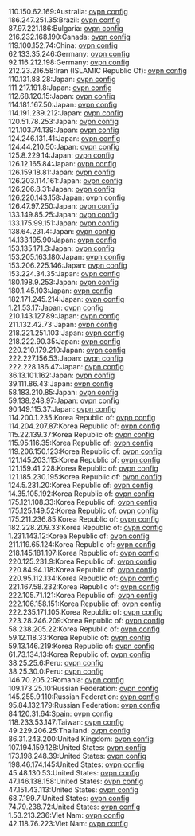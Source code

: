 110.150.62.169:Australia: [ovpn config](vpn/110_150_62_169.ovpn)  
186.247.251.35:Brazil: [ovpn config](vpn/186_247_251_35.ovpn)  
87.97.221.186:Bulgaria: [ovpn config](vpn/87_97_221_186.ovpn)  
216.232.168.190:Canada: [ovpn config](vpn/216_232_168_190.ovpn)  
119.100.152.74:China: [ovpn config](vpn/119_100_152_74.ovpn)  
62.133.35.246:Germany: [ovpn config](vpn/62_133_35_246.ovpn)  
92.116.212.198:Germany: [ovpn config](vpn/92_116_212_198.ovpn)  
212.23.216.58:Iran (ISLAMIC Republic Of): [ovpn config](vpn/212_23_216_58.ovpn)  
110.131.88.28:Japan: [ovpn config](vpn/110_131_88_28.ovpn)  
111.217.191.8:Japan: [ovpn config](vpn/111_217_191_8.ovpn)  
112.68.120.15:Japan: [ovpn config](vpn/112_68_120_15.ovpn)  
114.181.167.50:Japan: [ovpn config](vpn/114_181_167_50.ovpn)  
114.191.239.212:Japan: [ovpn config](vpn/114_191_239_212.ovpn)  
120.51.78.253:Japan: [ovpn config](vpn/120_51_78_253.ovpn)  
121.103.74.139:Japan: [ovpn config](vpn/121_103_74_139.ovpn)  
124.246.131.41:Japan: [ovpn config](vpn/124_246_131_41.ovpn)  
124.44.210.50:Japan: [ovpn config](vpn/124_44_210_50.ovpn)  
125.8.229.14:Japan: [ovpn config](vpn/125_8_229_14.ovpn)  
126.12.165.84:Japan: [ovpn config](vpn/126_12_165_84.ovpn)  
126.159.18.81:Japan: [ovpn config](vpn/126_159_18_81.ovpn)  
126.203.114.161:Japan: [ovpn config](vpn/126_203_114_161.ovpn)  
126.206.8.31:Japan: [ovpn config](vpn/126_206_8_31.ovpn)  
126.220.143.158:Japan: [ovpn config](vpn/126_220_143_158.ovpn)  
126.47.97.250:Japan: [ovpn config](vpn/126_47_97_250.ovpn)  
133.149.85.25:Japan: [ovpn config](vpn/133_149_85_25.ovpn)  
133.175.99.151:Japan: [ovpn config](vpn/133_175_99_151.ovpn)  
138.64.231.4:Japan: [ovpn config](vpn/138_64_231_4.ovpn)  
14.133.195.90:Japan: [ovpn config](vpn/14_133_195_90.ovpn)  
153.135.171.3:Japan: [ovpn config](vpn/153_135_171_3.ovpn)  
153.205.163.180:Japan: [ovpn config](vpn/153_205_163_180.ovpn)  
153.206.225.146:Japan: [ovpn config](vpn/153_206_225_146.ovpn)  
153.224.34.35:Japan: [ovpn config](vpn/153_224_34_35.ovpn)  
180.198.9.253:Japan: [ovpn config](vpn/180_198_9_253.ovpn)  
180.1.45.103:Japan: [ovpn config](vpn/180_1_45_103.ovpn)  
182.171.245.214:Japan: [ovpn config](vpn/182_171_245_214.ovpn)  
1.21.53.17:Japan: [ovpn config](vpn/1_21_53_17.ovpn)  
210.143.127.89:Japan: [ovpn config](vpn/210_143_127_89.ovpn)  
211.132.42.73:Japan: [ovpn config](vpn/211_132_42_73.ovpn)  
218.221.251.103:Japan: [ovpn config](vpn/218_221_251_103.ovpn)  
218.222.90.35:Japan: [ovpn config](vpn/218_222_90_35.ovpn)  
220.210.179.210:Japan: [ovpn config](vpn/220_210_179_210.ovpn)  
222.227.156.53:Japan: [ovpn config](vpn/222_227_156_53.ovpn)  
222.228.186.47:Japan: [ovpn config](vpn/222_228_186_47.ovpn)  
36.13.101.162:Japan: [ovpn config](vpn/36_13_101_162.ovpn)  
39.111.86.43:Japan: [ovpn config](vpn/39_111_86_43.ovpn)  
58.183.210.85:Japan: [ovpn config](vpn/58_183_210_85.ovpn)  
59.138.248.97:Japan: [ovpn config](vpn/59_138_248_97.ovpn)  
90.149.115.37:Japan: [ovpn config](vpn/90_149_115_37.ovpn)  
114.200.1.235:Korea Republic of: [ovpn config](vpn/114_200_1_235.ovpn)  
114.204.207.87:Korea Republic of: [ovpn config](vpn/114_204_207_87.ovpn)  
115.22.139.37:Korea Republic of: [ovpn config](vpn/115_22_139_37.ovpn)  
115.95.116.35:Korea Republic of: [ovpn config](vpn/115_95_116_35.ovpn)  
119.206.150.123:Korea Republic of: [ovpn config](vpn/119_206_150_123.ovpn)  
121.145.203.115:Korea Republic of: [ovpn config](vpn/121_145_203_115.ovpn)  
121.159.41.228:Korea Republic of: [ovpn config](vpn/121_159_41_228.ovpn)  
121.185.230.195:Korea Republic of: [ovpn config](vpn/121_185_230_195.ovpn)  
124.5.231.20:Korea Republic of: [ovpn config](vpn/124_5_231_20.ovpn)  
14.35.105.192:Korea Republic of: [ovpn config](vpn/14_35_105_192.ovpn)  
175.121.108.33:Korea Republic of: [ovpn config](vpn/175_121_108_33.ovpn)  
175.125.149.52:Korea Republic of: [ovpn config](vpn/175_125_149_52.ovpn)  
175.211.236.85:Korea Republic of: [ovpn config](vpn/175_211_236_85.ovpn)  
182.228.209.33:Korea Republic of: [ovpn config](vpn/182_228_209_33.ovpn)  
1.231.143.12:Korea Republic of: [ovpn config](vpn/1_231_143_12.ovpn)  
211.119.65.124:Korea Republic of: [ovpn config](vpn/211_119_65_124.ovpn)  
218.145.181.197:Korea Republic of: [ovpn config](vpn/218_145_181_197.ovpn)  
220.125.231.9:Korea Republic of: [ovpn config](vpn/220_125_231_9.ovpn)  
220.84.94.118:Korea Republic of: [ovpn config](vpn/220_84_94_118.ovpn)  
220.95.112.134:Korea Republic of: [ovpn config](vpn/220_95_112_134.ovpn)  
221.167.58.232:Korea Republic of: [ovpn config](vpn/221_167_58_232.ovpn)  
222.105.71.121:Korea Republic of: [ovpn config](vpn/222_105_71_121.ovpn)  
222.106.158.151:Korea Republic of: [ovpn config](vpn/222_106_158_151.ovpn)  
222.235.171.105:Korea Republic of: [ovpn config](vpn/222_235_171_105.ovpn)  
223.28.246.209:Korea Republic of: [ovpn config](vpn/223_28_246_209.ovpn)  
58.238.205.22:Korea Republic of: [ovpn config](vpn/58_238_205_22.ovpn)  
59.12.118.33:Korea Republic of: [ovpn config](vpn/59_12_118_33.ovpn)  
59.13.146.219:Korea Republic of: [ovpn config](vpn/59_13_146_219.ovpn)  
61.73.134.13:Korea Republic of: [ovpn config](vpn/61_73_134_13.ovpn)  
38.25.25.6:Peru: [ovpn config](vpn/38_25_25_6.ovpn)  
38.25.30.0:Peru: [ovpn config](vpn/38_25_30_0.ovpn)  
146.70.205.2:Romania: [ovpn config](vpn/146_70_205_2.ovpn)  
109.173.25.10:Russian Federation: [ovpn config](vpn/109_173_25_10.ovpn)  
145.255.9.110:Russian Federation: [ovpn config](vpn/145_255_9_110.ovpn)  
95.84.132.179:Russian Federation: [ovpn config](vpn/95_84_132_179.ovpn)  
84.120.31.64:Spain: [ovpn config](vpn/84_120_31_64.ovpn)  
118.233.53.147:Taiwan: [ovpn config](vpn/118_233_53_147.ovpn)  
49.229.206.25:Thailand: [ovpn config](vpn/49_229_206_25.ovpn)  
86.31.243.200:United Kingdom: [ovpn config](vpn/86_31_243_200.ovpn)  
107.194.159.128:United States: [ovpn config](vpn/107_194_159_128.ovpn)  
173.198.248.39:United States: [ovpn config](vpn/173_198_248_39.ovpn)  
198.46.174.145:United States: [ovpn config](vpn/198_46_174_145.ovpn)  
45.48.130.53:United States: [ovpn config](vpn/45_48_130_53.ovpn)  
47.146.138.158:United States: [ovpn config](vpn/47_146_138_158.ovpn)  
47.151.43.113:United States: [ovpn config](vpn/47_151_43_113.ovpn)  
68.7.199.7:United States: [ovpn config](vpn/68_7_199_7.ovpn)  
74.79.238.72:United States: [ovpn config](vpn/74_79_238_72.ovpn)  
1.53.213.236:Viet Nam: [ovpn config](vpn/1_53_213_236.ovpn)  
42.118.76.223:Viet Nam: [ovpn config](vpn/42_118_76_223.ovpn)  
